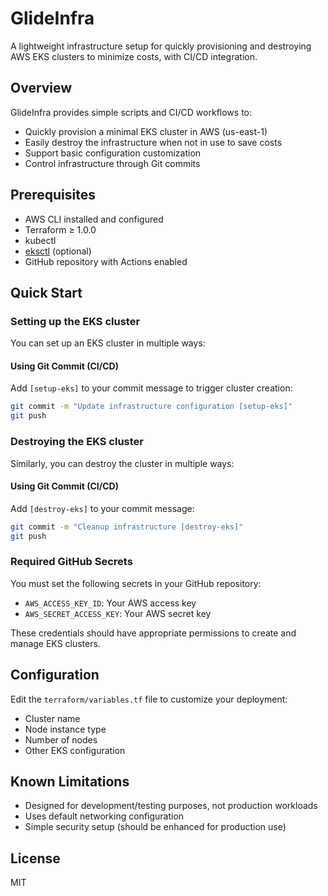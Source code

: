 # GlideInfra

A lightweight infrastructure setup for quickly provisioning and destroying AWS EKS clusters to minimize costs, with CI/CD integration.

## Overview

GlideInfra provides simple scripts and CI/CD workflows to:
- Quickly provision a minimal EKS cluster in AWS (us-east-1)
- Easily destroy the infrastructure when not in use to save costs
- Support basic configuration customization
- Control infrastructure through Git commits

## Prerequisites

- AWS CLI installed and configured
- Terraform ≥ 1.0.0
- kubectl
- [eksctl](https://eksctl.io/) (optional)
- GitHub repository with Actions enabled

## Quick Start

### Setting up the EKS cluster

You can set up an EKS cluster in multiple ways:

#### Using Git Commit (CI/CD)

Add `[setup-eks]` to your commit message to trigger cluster creation:

```bash
git commit -m "Update infrastructure configuration [setup-eks]"
git push
```

### Destroying the EKS cluster

Similarly, you can destroy the cluster in multiple ways:

#### Using Git Commit (CI/CD)

Add `[destroy-eks]` to your commit message:

```bash
git commit -m "Cleanup infrastructure [destroy-eks]"
git push
```

### Required GitHub Secrets

You must set the following secrets in your GitHub repository:

- `AWS_ACCESS_KEY_ID`: Your AWS access key
- `AWS_SECRET_ACCESS_KEY`: Your AWS secret key

These credentials should have appropriate permissions to create and manage EKS clusters.

## Configuration

Edit the `terraform/variables.tf` file to customize your deployment:

- Cluster name
- Node instance type
- Number of nodes
- Other EKS configuration

## Known Limitations

- Designed for development/testing purposes, not production workloads
- Uses default networking configuration
- Simple security setup (should be enhanced for production use)

## License

MIT
